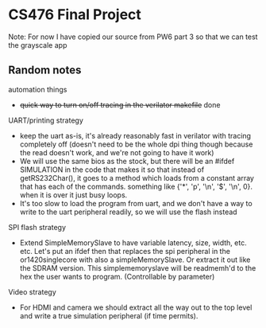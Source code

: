 # CS476 Final Project

Note: For now I have copied our source from PW6 part 3 so that we can test the grayscale app


## Random notes

automation things
- ~~quick way to turn on/off tracing in the verilator makefile~~ done

UART/printing strategy
- keep the uart as-is, it's already reasonably fast in verilator with tracing completely off 
  (doesn't need to be the whole dpi thing though because the read doesn't work, and we're not going to have it work)
- We will use the same bios as the stock, but there will be an #ifdef SIMULATION in the code that makes it so that instead of getRS232Char(), it goes to a method which loads from a constant array that has each of the commands. something like {'*', 'p', '\n', '$', '\n', 0}. when it is over it just busy loops.
- It's too slow to load the program from uart, and we don't have a way to write to the uart peripheral readily, so we will use the flash instead

SPI flash strategy 
- Extend SimpleMemorySlave to have variable latency, size, width, etc. etc. Let's put an ifdef then that replaces the spi peripheral in the or1420singlecore with also a simpleMemorySlave. Or extract it out like the SDRAM version. This simplememoryslave will be readmemh'd to the hex the user wants to program. (Controllable by parameter)

Video strategy 
- For HDMI and camera we should extract all the way out to the top level and write a true simulation peripheral (if time permits).